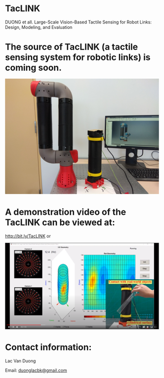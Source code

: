 # TacLINK
DUONG et all. Large-Scale Vision-Based Tactile Sensing for Robot Links: Design, Modeling, and Evaluation

# The source of TacLINK (a tactile sensing system for robotic links) is coming soon.

<img src="https://github.com/lacduong/TacLINK/blob/master/TacLINK.jpg" width="800"> 

# A demonstration video of the TacLINK can be viewed at: 
http://bit.ly/TacLINK or

[![Check video !](https://github.com/lacduong/TacLINK/blob/master/TacLINK.PNG)](https://drive.google.com/file/d/1HDXrRUIAFVCA3KlHiQHdqddcAteuDw3R/preview)

# Contact information:

Lac Van Duong

Email: duonglacbk@gmail.com
